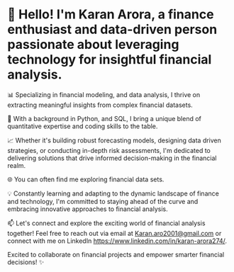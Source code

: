 # 👋 Hello! I'm Karan Arora, a finance enthusiast and data-driven person passionate about leveraging technology for insightful financial analysis.

📊 Specializing in financial modeling, and data analysis, I thrive on extracting meaningful insights from complex financial datasets.

💼 With a background in Python, and SQL, I bring a unique blend of quantitative expertise and coding skills to the table.

📈 Whether it's building robust forecasting models, designing data driven strategies, or conducting in-depth risk assessments, I'm dedicated to delivering solutions that drive informed decision-making in the financial realm.

🌐 You can often find me exploring financial data sets.

💡 Constantly learning and adapting to the dynamic landscape of finance and technology, I'm committed to staying ahead of the curve and embracing innovative approaches to financial analysis.

📫 Let's connect and explore the exciting world of financial analysis together! Feel free to reach out via email at Karan.aro2001@gmail.com or connect with me on LinkedIn https://www.linkedin.com/in/karan-arora274/.

Excited to collaborate on financial projects and empower smarter financial decisions! ✨


